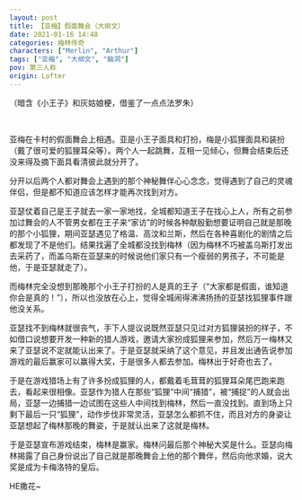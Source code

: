 ```yaml
---
layout: post
title: 【亚梅】假面舞会（大纲文）
date: 2021-01-16 14:48
categories: 梅林传奇
characters: ["Merlin", "Arthur"]
tags: ["亚梅", "大纲文", "脑洞"]
pov: 第三人称
origin: Lofter
---
```


（暗含《小王子》和灰姑娘梗，借鉴了一点点法罗朱）

<br>

亚梅在卡村的假面舞会上相遇。亚是小王子面具和打扮，梅是小狐狸面具和装扮（戴了很可爱的狐狸耳朵等）。两个人一起跳舞，互相一见倾心，但舞会结束后还没来得及摘下面具看清彼此就分开了。

分开以后两个人都对舞会上遇到的那个神秘舞伴心心念念，觉得遇到了自己的灵魂伴侣，但是都不知道应该怎样才能再次找到对方。

亚瑟仗着自己是王子就去一家一家地找，全城都知道王子在找心上人，所有之前参加过舞会的人不管男女都在王子来“家访”的时候各种献殷勤想要证明自己就是那晚的那个小狐狸，期间亚瑟遇见了格温、高汶和兰斯，然后在各种喜剧化的剧情之后都发现了不是他们。结果找遍了全城都没找到梅林（因为梅林不巧被盖乌斯打发出去采药了，而盖乌斯在亚瑟来的时候说他们家只有一个瘦弱的男孩子，不可能是他，于是亚瑟就走了）。

而梅林完全没想到那晚那个小王子打扮的人是真的王子（“大家都是假面，谁知道你会是真的！”），所以也没放在心上，觉得全城闹得沸沸扬扬的亚瑟找狐狸事件跟他没关系。

亚瑟找不到梅林就很丧气，手下人提议说既然亚瑟只见过对方狐狸装扮的样子，不如借口说想要开发一种新的猎人游戏，邀请大家扮成狐狸来参加，然后万一梅林又来了亚瑟说不定就能认出来了。于是亚瑟就采纳了这个意见，并且发出通告说参加游戏的最后赢家可以赢得大奖，于是很多人都去参加。梅林出于好奇也去了。

于是在游戏猎场上有了许多扮成狐狸的人，都戴着毛茸茸的狐狸耳朵尾巴跑来跑去，看起来很相像。亚瑟作为猎人在那些“狐狸”中间“捕猎”，被“捕捉”的人就会出局，亚瑟一边捕猎一边试图在这些人中间找到梅林，然后一直没找到。直到场上只剩下最后一只“狐狸”，动作步伐非常灵活，亚瑟怎么都抓不住，而且对方的身姿让亚瑟想起了梅林那晚的舞姿，于是就认出来了这就是梅林。

于是亚瑟宣布游戏结束，梅林是赢家。梅林问最后那个神秘大奖是什么。亚瑟向梅林揭露了自己身份说出了自己就是那晚舞会上他的那个舞伴，然后向他求婚，说大奖是成为卡梅洛特的皇后。

HE撒花\~